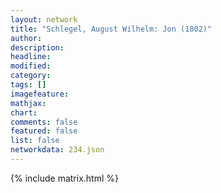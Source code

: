 ```yaml
---
layout: network
title: "Schlegel, August Wilhelm: Jon (1802)"
author:
description:
headline:
modified:
category:
tags: []
imagefeature: 
mathjax: 
chart: 
comments: false
featured: false
list: false
networkdata: 234.json
---
```

{% include matrix.html %}
